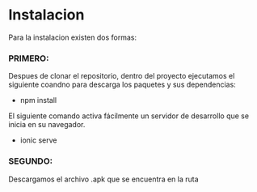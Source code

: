 # Instalacion

Para la instalacion existen dos formas:

### PRIMERO:
Despues de clonar el repositorio, dentro del proyecto ejecutamos el siguiente coandno para descarga los paquetes y sus dependencias:
- npm install

El siguiente comando activa fácilmente un servidor de desarrollo que se inicia en su navegador.
- ionic serve


### SEGUNDO:
Descargamos el archivo .apk que se encuentra en la ruta
